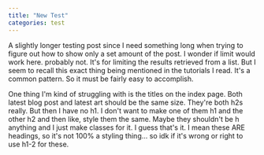 ```yaml
---
title: "New Test"
categories: test
---
```


A slightly longer testing post since I need something long when trying to figure out how to show only a set amount of the post. I wonder if limit would work here. probably not. It's for limiting the results retrieved from a list. But I seem to recall this exact thing being mentioned in the tutorials I read. It's a common pattern. So it must be fairly easy to accomplish. 

One thing I'm kind of struggling with is the titles on the index page. Both latest blog post and latest art should be the same size. They're both h2s really. But then I have no h1. I don't want to make one of them h1 and the other h2 and then like, style them the same. Maybe they shouldn't be h anything and I just make classes for it. I guess that's it. I mean these ARE headings, so it's not 100% a styling thing... so idk if it's wrong or right to use h1-2 for these. 